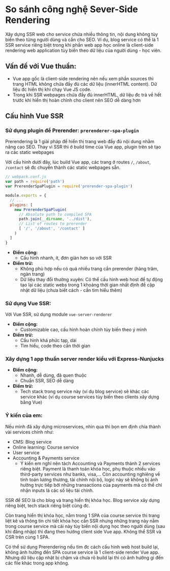 # So sánh công nghệ Sever-Side Rendering

Xây dựng SSR web cho service chứa nhiều thông tin, nội dung không tùy biến theo từng người dùng và cần cho SEO. Ví dụ, blog service có thể là 1 SSR service riêng biệt trong khi phần web app học online là client-side rendering web application tùy biến theo dữ liệu của người dùng - học viên. 

## Vấn đề với Vue thuần:
* Vue app gốc là client-side rendering nên nếu xem phần sources thì trang HTML không chứa đầy đủ các dữ liệu (innerHTML content). Dữ liệu đc hiển thị khi chạy Vue JS code.
* Trong khi SSR webpages chứa đầy đủ innerHTML, dữ liệu đc trả về hết trước khi hiển thị hoàn chỉnh cho client nên SEO dễ dàng hơn

## Cấu hình Vue SSR 

### Sử dụng plugin để Prerender: `prerenderer-spa-plugin`

Prerendering là 1 giải pháp để hiển thị trang web đầy đủ nội dung nhằm nâng cao SEO. Thay vì SSR thì ở build time của Vue app, plugin trên sẽ tạo ra các static webpages

Với cấu hình dưới đây, lúc build Vue app, các trang ở routes `/`, `/about`, `/contact` sẽ đc chuyển thành các static webpages sẵn. 
```js
// webpack.conf.js
var path = require('path')
var PrerenderSpaPlugin = require('prerender-spa-plugin')

module.exports = {
  // ...
  plugins: [
    new PrerenderSpaPlugin(
      // Absolute path to compiled SPA
      path.join(__dirname, '../dist'),
      // List of routes to prerender
      [ '/', '/about', '/contact' ]
    )
  ]
}
```

* **Điểm cộng:**
  * Cấu hình nhanh, ít, đơn giản hơn so với SSR
* **Điểm trừ:**
  * Không phù hợp nếu có quá nhiều trang cần prerender (hàng trăm, ngàn trang)
  * Dữ liệu thay đổi thường xuyên: Có thể cấu hình web host để tự động tạo lại các static webs trong 1 khoảng thời gian nhất định để cập nhật dữ liệu (chưa biết cách - cần tìm hiểu thêm)
### Sử dụng Vue SSR:

Với Vue SSR, sử dụng module `vue-server-renderer`

* **Điểm cộng:**
  * Customizable cao, cấu hình hoàn chỉnh tùy biến theo ý mình
* **Điểm trừ:**
  * Cấu hình khá phức tạp, dài
  * Tìm hiểu, code theo cần thời gian

### Xây dựng 1 app thuần server render kiểu với Express-Nunjucks

* **Điểm cộng:**
  * Nhanh, dễ dùng, đã quen thuộc
  * Chuẩn SSR, SEO dễ dàng
* **Điểm trừ:**
  * Tech stack trong service này (ví dụ blog service) sẽ khác các service khác (ví dụ course services tùy biến theo clients xây dựng bằng Vue)


### Ý kiến của em: 
Nếu mình đã xây dựng microservices, nhìn qua thì bọn em định chia thành vài services chính như:
* CMS: Blog service
* Online learning: Course service
* User service
* Accounting & Payments service 
  * Ý kiến em nghĩ nên tách Accounting và Payments thành 2 services riêng biệt. Payment là thanh toán khóa học, phụ thuộc nhiều vào third-party services như banks, visa,... Còn accounting nghiêng về tính toán lương thương, tài chính nội bộ, logic này sẽ không bị ảnh hưởng trực tiếp bởi những transactions của payments mà có thể chỉ nhận inputs là các số liệu tài chính.

SSR để SEO là cho blog và trang hiển thị khóa học. Blog service xây dựng riêng biệt, tech stack riêng biệt cũng đc. 


Còn trang hiển thị khóa học, nằm trong 1 SPA của course service thì trang liệt kê và thông tin chi tiết khóa học cần SSR nhưng những trang này nằm trong course service mà cái này tùy biến nội dụng học theo người dùng (sau khi đăng nhập) thì đang theo hướng client side Vue app. Không thể SSR và CSR trên cùng 1 SPA.

Có thể sử dụng Prerendering nếu tìm đc cách cấu hình web host build lại, không ảnh hưởng đến SPA course service là 1 client-side render Vue app. Nhưng dữ liệu cập nhật bị chậm và chưa rõ build lại thì có ảnh hưởng gì đến các file khác trong app không.
